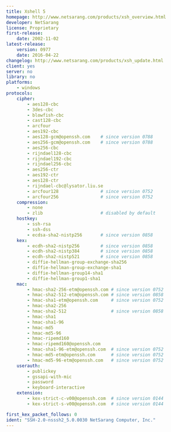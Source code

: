 ```yaml
---
title: Xshell 5
homepage: http://www.netsarang.com/products/xsh_overview.html
developer: NetSarang
license: Proprietary
first-release:
    date: 2002-11-02
latest-release:
    version: 0977
    date: 2016-04-22
changelog: http://www.netsarang.com/products/xsh_update.html
client: yes
server: no
library: no
platforms:
    - windows
protocols:
    cipher:
        - aes128-cbc
        - 3des-cbc
        - blowfish-cbc
        - cast128-cbc
        - arcfour
        - aes192-cbc
        - aes128-gcm@openssh.com    # since version 0788
        - aes256-gcm@openssh.com    # since version 0788
        - aes256-cbc
        - rijndael128-cbc
        - rijndael192-cbc
        - rijndael256-cbc
        - aes256-ctr
        - aes192-ctr
        - aes128-ctr
        - rijndael-cbc@lysator.liu.se
        - arcfour128                # since version 0752
        - arcfour256                # since version 0752
    compression:
        - none
        - zlib                      # disabled by default
    hostkey:
        - ssh-rsa
        - ssh-dss
        - ecdsa-sha2-nistp256       # since version 0858
    kex:
        - ecdh-sha2-nistp256        # since version 0858
        - ecdh-sha2-nistp384        # since version 0858
        - ecdh-sha2-nistp521        # since version 0858
        - diffie-hellman-group-exchange-sha256
        - diffie-hellman-group-exchange-sha1
        - diffie-hellman-group14-sha1
        - diffie-hellman-group1-sha1
    mac:
        - hmac-sha2-256-etm@openssh.com # since version 0752
        - hmac-sha2-512-etm@openssh.com # since version 0858
        - hmac-sha1-etm@openssh.com     # since version 0752
        - hmac-sha2-256
        - hmac-sha2-512                 # since version 0858
        - hmac-sha1
        - hmac-sha1-96
        - hmac-md5
        - hmac-md5-96
        - hmac-ripemd160
        - hmac-ripemd160@openssh.com
        - hmac-sha1-96-etm@openssh.com  # since version 0752
        - hmac-md5-etm@openssh.com      # since version 0752
        - hmac-md5-96-etm@openssh.com   # since version 0752
    userauth:
        - publickey
        - gssapi-with-mic
        - password
        - keyboard-interactive
    extension:
        - kex-strict-c-v00@openssh.com  # since version 0144
        - kex-strict-s-v00@openssh.com  # since version 0144

first_kex_packet_follows: 0
ident: "SSH-2.0-nsssh2_5.0.0030 NetSarang Computer, Inc."
---
```

